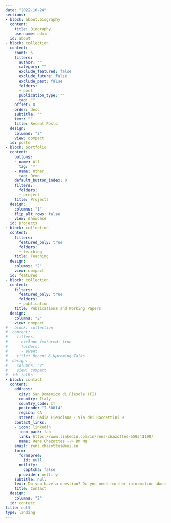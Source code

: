 ```yaml
---
date: "2022-10-24"
sections:
- block: about.biography
  content:
    title: Biography
    username: admin
  id: about
- block: collection
  content:
    count: 5
    filters:
      author: ""
      category: ""
      exclude_featured: false
      exclude_future: false
      exclude_past: false
      folders:
      - post
      publication_type: ""
      tag: ""
    offset: 0
    order: desc
    subtitle: ""
    text: ""
    title: Recent Posts
  design:
    columns: "2"
    view: compact
  id: posts
- block: portfolio
  content:
    buttons:
    - name: All
      tag: '*'
    - name: Other
      tag: Demo
    default_button_index: 0
    filters:
      folders:
      - project
    title: Projects
  design:
    columns: "1"
    flip_alt_rows: false
    view: showcase
  id: projects
- block: collection
  content:
    filters:
      featured_only: true
      folders:
      - teaching
    title: Teaching
  design:
    columns: "2"
    view: compact
  id: featured
- block: collection
  content:
    filters:
      featured_only: true
      folders:
      - publication
    title: Publications and Working Papers
  design:
    columns: "2"
    view: compact
# - block: collection
#  content:
#    filters:
#      exclude_featured: true
#      folders:
#      - event
#    title: Recent & Upcoming Talks
#  design:
#    columns: "2"
#    view: compact
#  id: talks
- block: contact
  content:
    address:
      city: San Domenico di Fiesole (FI)
      country: Italy
      country_code: IT
      postcode: "I-50014"
      region: CA
      street: Badia Fiesolana - Via dei Roccettini 9
    contact_links:
    - icon: linkedin
      icon_pack: fab
      link: https://www.linkedin.com/in/rens-chazottes-659341190/
      name: Rens Chazottes --> DM Me
    email: rens.chazottes@eui.eu
    form:
      formspree:
        id: null
      netlify:
        captcha: false
      provider: netlify
    subtitle: null
    text: Do you have a question? Do you need further information about a research I am working on? Send me a message!
    title: Contact
  design:
    columns: "2"
  id: contact
title: null
type: landing
---
```

